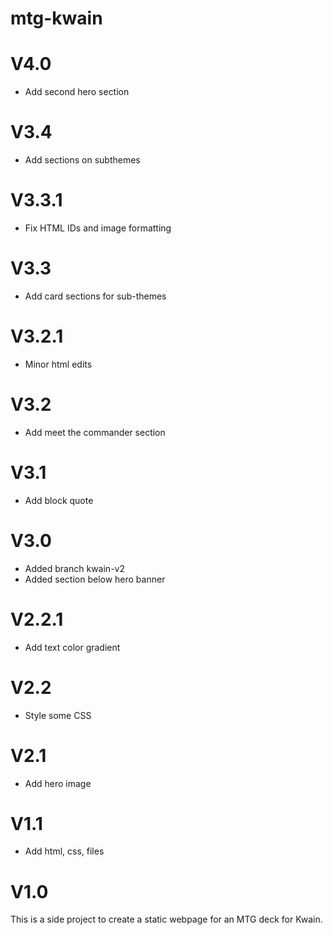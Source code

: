 # mtg-kwain
<h1>V4.0</h1>
<ul>
<li> Add second hero section
</li>
</ul>

<h1>V3.4</h1>
<ul>
<li> Add sections on subthemes
</li>
</ul>

<h1>V3.3.1</h1>
<ul>
<li> Fix HTML IDs and image formatting
</li>
</ul>

<h1>V3.3</h1>
<ul>
<li> Add card sections for sub-themes
</li>
</ul>

<h1>V3.2.1</h1>
<ul>
<li> Minor html edits
</li>
</ul>

<h1>V3.2</h1>
<ul>
<li> Add meet the commander section
</li>
</ul>

<h1>V3.1</h1>
<ul>
<li> Add block quote
</li>
</ul>

<h1>V3.0</h1>
<ul>
<li> Added branch kwain-v2
</li>
<li> Added section below hero banner
</li>
</ul>

<h1>V2.2.1</h1>
<ul>
<li> Add text color gradient
</li>
</ul>

<h1>V2.2</h1>
<ul>
<li> Style some CSS 
</li>
</ul>

<h1>V2.1</h1>
<ul>
<li> Add hero image
</li>
</ul>

<h1>V1.1</h1>
<ul>
<li> Add html, css, files
</li>
</ul>

<h1>V1.0</h1>
This is a side project to create a static webpage for an MTG deck for Kwain. 
